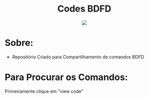 <div align="center">
<h1> Codes BDFD</h1>
<a href="https://discord.gg/twc8uw8v9M">
<img src="https://discord.com/api/guilds/685905665557921997/embed.png">
</a>
</div>

# Sobre: 
* Repositório Criado para Compartilhamento de comandos BDFD
# Para Procurar os Comandos:
Primeiramente clique em "view code"
